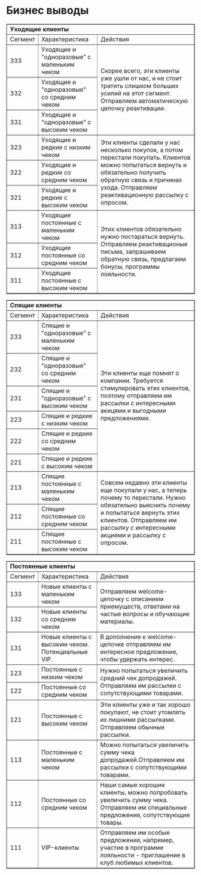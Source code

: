 # Бизнес выводы
<html>
<head>

</head>
<body>
    <table border="1">
        <tr>
            <td colspan="3"> <b> Уходящие клиенты</b> </td>
        </tr>
        <tr>
            <td>Сегмент</td>
            <td>Характеристика</td>
            <td>Действия</td>
        </tr>
        <tr>
            <td>333</td>
            <td>Уходящие и "одноразовые" с маленьким чеком</td>
            <td rowspan="3">Скорее всего, эти клиенты уже ушли от нас, и не стоит тратить слишком больших усилий на этот сегмент. Отправляем автоматическую цепочку реактивации.</td>
        </tr>
        <tr>
            <td>332</td>
            <td>Уходящие и "одноразовые" со средним чеком</td>
        </tr>
        <tr>
            <td>331</td>
            <td>Уходящие и "одноразовые" с высоким чеком</td>
        </tr>
      <tr>
            <td>323</td>
            <td>Уходящие и редкие с низким чеком</td>
            <td rowspan="3">Эти клиенты сделали у нас несколько покупок, а потом перестали покупать. Клиентов можно попытаться вернуть и обязательно получить обратную связь и причинах ухода. Отправляем реактивационную рассылку с опросом.</td>
        </tr>
      <tr>
            <td>322</td>
            <td>Уходящие и редкие со средним чеком</td>
        </tr>
      <tr>
            <td>321</td>
            <td>Уходящие и редкие с высоким чеком</td>
        </tr>
      <tr>
            <td>313</td>
            <td>Уходящие постоянные с маленьким чеком</td>
            <td rowspan="3">Этих клиентов обязательно нужно постараться вернуть. Отправляем реактивационые письма, запрашиваем обратную связь, предлагаем бонусы, программы лояльности.</td>
        </tr>
      <tr>
            <td>312</td>
            <td>Уходящие постоянные со средним чеком</td>
        </tr>
      <tr>
            <td>311</td>
            <td>Уходящие постоянные с высоким чеком</td>
        </tr>
    
   </table>
</body>
</html>

<html>
<head>

</head>
<body>
    <table border="1">
        <tr>
            <td colspan="3"> <b> Спящие клиенты</b> </td>
        </tr>
        <tr>
            <td>Сегмент</td>
            <td>Характеристика</td>
            <td>Действия</td>
        </tr>
        <tr>
            <td>233</td>
            <td>Спящие и "одноразовые" с маленьким чеком</td>
             <td rowspan="6">Эти клиенты еще помнят о компании. Требуется стимулировать этих клиентов, поэтому отправляем им рассылки с интересными акицями и выгодными предложениями.</td>
        </tr>
        <tr>
            <td>232</td>
            <td>Спящие и "одноразовые" со средним чеком</td>
        </tr>
        <tr>
            <td>231</td>
            <td>Спящие и "одноразовые" с высоким чеком</td>
        </tr>
      <tr>
            <td>223</td>
            <td>Спящие и редкие с низким чеком</td> 
       </tr>
      <tr>
            <td>222</td>
            <td>Спящие и редкие со средним чеком</td>
        </tr>
      <tr>
            <td>221</td>
            <td>Спящие и редкие с высоким чеком</td>  
        </tr>
      <tr>
            <td>213</td>
            <td>Спящие постоянные с маленьким чеком</td>
            <td rowspan="3"> Совсем недавно эти клиенты еще покупали у нас, а теперь почему то перестали. Нужно обязательно выяснить почему и попытаться вернуть этих клиентов. Отправляем им рассылку с интересными акциями и рассылку с опросом.</td>
        </tr>
      <tr>
            <td>212</td>
            <td>Спящие постоянные со средним чеком</td>
        </tr>
      <tr>
            <td>211</td>
            <td>Спящие постоянные с высоким чеком</td>
        </tr>
    
   </table>
</body>
</html>

<html>
<head>

</head>
<body>
    <table border="1">
        <tr>
            <td colspan="3"> <b> Постоянные клиенты</b> </td>
        </tr>
        <tr>
            <td>Сегмент</td>
            <td>Характеристика</td>
            <td>Действия</td>
        </tr>
        <tr>
            <td>133</td>
            <td>Новые клиенты с маленьким чеком</td>
              <td rowspan="2"> Отправляем welcome-цепочку с описанием приемуществ, ответами на частые вопросы и обучающие материалы.</td>
        </tr>
        <tr>
            <td>132</td>
            <td>Новые клиенты со средним чеком</td>
        </tr>
        <tr>
            <td>131</td>
            <td>Новые клиенты с высоким чеком. Потенциальные VIP.</td>
            <td>В дополнение к welcome-цепочке отправляем им интересное предложение, чтобы удержать интерес.</td>
        </tr>
      <tr>
            <td>123</td>
            <td>Постоянные с низким чеком</td> 
              <td rowspan="2"> Нужно попытаться увеличить средний чек допродажей. Отправляем им рассылки с сопутствующими товарами.</td>
       </tr>
      <tr>
            <td>122</td>
            <td>Постоянные со средним чеком</td>
        </tr>
      <tr>
            <td>121</td>
            <td>Постоянные с высоким чеком</td>
            <td>Эти клиенты уже и так хорошо покупают, не стоит утомлять их лишними рассылками. Отправляем обычные рассылки.</td>
        </tr>
      <tr>
            <td>113</td>
            <td>Постоянные с маленьким чеком</td>
            <td>Можно попытаться увеличить сумму чека допродажей.Отправляем им рассылки с сопутствующими товарами.</td>
        </tr>
      <tr>
            <td>112</td>
            <td>Постоянные со средним чеком</td>
            <td>Наши самые хорошие клиенты, можно попробовать увеличить сумму чека. Отправляем им специальные предложения, сопутствующие товары.</td>
        </tr>
      <tr>
            <td>111</td>
            <td>VIP-клиенты</td>
            <td>Отправляем им особые предложения, например, участие в программе лояльности - приглашение в клуб любимых клиентов.</td>
        </tr>
    
   </table>
</body>
</html>
